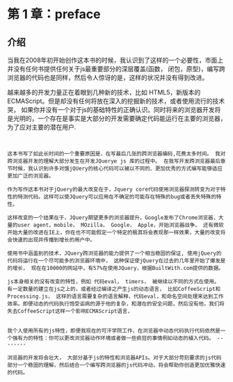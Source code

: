 # 第 1 章：preface

## 介绍

当我在2008年初开始创作这本书的时候，我认识到了这样的一个必要性，市面上并没有任何书提供任何关于js最重要部分的深层覆盖(函数， 闭包，原型)，编写跨浏览器的代码也是同样，然后令人惊讶的是，这样的状况并没有得到改进。


越来越多的开发力量正在着眼到几种新的技术，比如 HTML5，新版本的ECMAScript。但是却没有任何将放在深入的挖掘新的技术，或者使用流行的技术哭， 如果你并没有一个对于js的基础特性的正确认识。同时将来的浏览器开发将是光明的，一个存在是事实是大部分的开发需要确定代码能运行在主要的浏览器，为了应对主要的潜在用户.

````


这本书写了如此长时间的一个重要原因是，在写最后几张的跨浏览器编码,花费太多时间。 我对跨浏览器开发的理解大部分发生在开发JQuerye js 库的过程中。 在我写开发跨浏览器最后章节时候，我认识到许多对饿jQUery的核心代码可以被以不同的、更加优秀的方式编写能够适应更加广泛的浏览器。

作为写作这本书对于jQuery的最大改变在于，Jquery core代码使用浏览器探测转变为对于特性的特测代码。这样可以使JQuery可以应用在不确定的可能存在特殊的bug或者丢失特殊的特性。

这样改变的一个结果在于，JQuery期望更多的浏览器提升，Google发布了Chrome浏览器，大量的user agent，mobile， MOzilla， Google， Apple，开始浏览器战争， 还有微软开始大量的改进在IE上，你在也不可能假定一个特定的极其将会表现那一样效果，大量的改变将会快速的出现并传播到增长的用户中。

使用书中涵盖到的技术，JQuery跨浏览器的能力提供了一个相当稳固的保证, 使用jQuery的代码将运行在一个尽可能多的浏览器环境中， 这种保证使jQuery在过去的几年里开始了爆发是的增长， 现在在10000的网站中，有57%在使用JQuery，根据BuiltWith.com提供的数据。

js本身相关的没有改变的特性，例如 代码eval， timers， 被继续以不同的方式在使用。 有一定数量的建立在js之上的，或者经过编译之产生js的动态语言， 比如CoffeeScript和Processing.js， 这样的语言需要复杂的语言解释，代码eval，和命名空间处理来达到工作效率。即便动态的代码执行饱受诟病的源于他的复杂，和潜在的安全问题，然后没有他，我们将失去CoffeeScript这样一个影响ECMAScript语言，


我个人使用所有的js特性，即便我现在的可汗学院工作，在浏览器中动态代码执行代码依然是一个强有力的特性：你可以更改浏览器动作环境或者做一些疯狂的事情例如动态的植入代码。 --------

浏览器的开发将会壮大， 大部分基于js的特性和浏览器APIs。对于大部分苛刻要求的js代码部分一个稳固的理解，然后结合一个编写跨浏览器的js代码冲动，将会帮助你创造更加优雅快速的代码。
